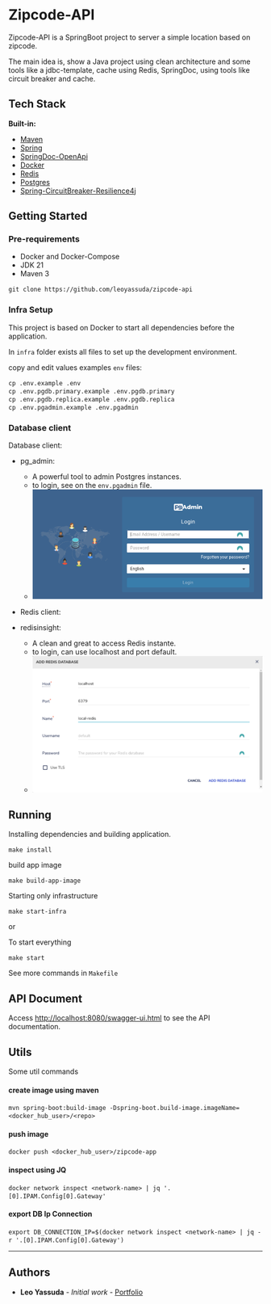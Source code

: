 # Zipcode-API

Zipcode-API is a SpringBoot project to server a simple location based on zipcode.

The main idea is, show a Java project using clean architecture and some tools like a jdbc-template, cache using Redis,
SpringDoc, using tools like circuit breaker and cache.

## Tech Stack

**Built-in:**

* [Maven](https://maven.apache.org/)
* [Spring](https://spring.io/)
* [SpringDoc-OpenApi](https://springdoc.org/)
* [Docker](https://www.docker.com/)
* [Redis](https://redis.io/)
* [Postgres](https://www.postgresql.org/)
* [Spring-CircuitBreaker-Resilience4j](https://spring.io/projects/spring-cloud-circuitbreaker)

## Getting Started

### Pre-requirements

- Docker and Docker-Compose
- JDK 21
- Maven 3


```shell
git clone https://github.com/leoyassuda/zipcode-api
```

### Infra Setup

This project is based on Docker to start all dependencies before the application.

In `infra` folder exists all files to set up the development environment.

copy and edit values examples `env` files:
```shell
cp .env.example .env
cp .env.pgdb.primary.example .env.pgdb.primary
cp .env.pgdb.replica.example .env.pgdb.replica
cp .env.pgadmin.example .env.pgadmin
```

### Database client

Database client:

- pg_admin:
  - A powerful tool to admin Postgres instances. 
  - to login, see on the `env.pgadmin` file.
  - ![an image showing the login the page of pg-admin](img/pg-admin-login.png "pg admin login-page")

- Redis client:

- redisinsight:
  - A clean and great to access Redis instante. 
  - to login, can use localhost and port default.
  - ![an image showing form page of redisinsight](img/redis-insight-login.png "redisinsight login-form")

## Running

Installing dependencies and building application.

```shell
make install
```

build app image

```shell
make build-app-image  
```

Starting only infrastructure

```shell
make start-infra
```

or

To start everything
```shell
make start
```

See more commands in `Makefile`

## API Document

Access [http://localhost:8080/swagger-ui.html](http://localhost:8080/swagger-ui.html) to see the API documentation.

## Utils

Some util commands

#### create image using maven

```shell
mvn spring-boot:build-image -Dspring-boot.build-image.imageName=<docker_hub_user>/<repo>
```

#### push image

```shell
docker push <docker_hub_user>/zipcode-app
```

#### inspect using JQ

```shell
docker network inspect <network-name> | jq '.[0].IPAM.Config[0].Gateway'
```

#### export DB Ip Connection

```shell
export DB_CONNECTION_IP=$(docker network inspect <network-name> | jq -r '.[0].IPAM.Config[0].Gateway')
```

---

## Authors

- **Leo Yassuda** - _Initial work_ - [Portfolio](https://leoyas.com)
